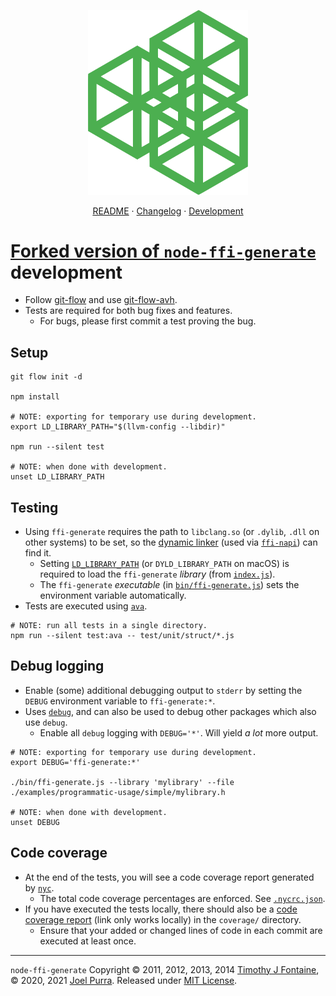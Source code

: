 <p align="center">
  <a href="https://github.com/node-ffi-packager"><img src="https://raw.githubusercontent.com/node-ffi-packager/resources/master/logotype/node-ffi-packager.svg?sanitize=true" alt="node-ffi-packager logotype, impossible cubes in green" width="256" border="0" /></a>
</p>

<p align="center">
  <a href="https://github.com/node-ffi-packager/node-ffi-generate">README</a> &middot; <a href="./CHANGELOG.md">Changelog</a> &middot; <a href="./DEVELOP.md">Development</a>
</p>

# [Forked version of `node-ffi-generate`](https://github.com/node-ffi-packager/node-ffi-generate) development

- Follow [git-flow](https://danielkummer.github.io/git-flow-cheatsheet/) and use [git-flow-avh](https://github.com/petervanderdoes/gitflow-avh).
- Tests are required for both bug fixes and features.
  - For bugs, please first commit a test proving the bug.

## Setup

```shell
git flow init -d

npm install

# NOTE: exporting for temporary use during development.
export LD_LIBRARY_PATH="$(llvm-config --libdir)"

npm run --silent test

# NOTE: when done with development.
unset LD_LIBRARY_PATH
```

## Testing

- Using `ffi-generate` requires the path to `libclang.so` (or `.dylib`, `.dll` on other systems) to be set, so the [dynamic linker](https://en.wikipedia.org/wiki/Dynamic_linker) (used via [`ffi-napi`](https://github.com/node-ffi-napi/ref-napi)) can find it.
  - Setting [`LD_LIBRARY_PATH`](https://en.wikipedia.org/wiki/Environment_variable#$LD_LIBRARY_PATH) (or `DYLD_LIBRARY_PATH` on macOS) is required to load the `ffi-generate` _library_ (from [`index.js`](./index.js)).
  - The `ffi-generate` _executable_ (in [`bin/ffi-generate.js`](./bin/ffi-generate.js)) sets the environment variable automatically.
- Tests are executed using [`ava`](https://github.com/avajs/ava).

```shell
# NOTE: run all tests in a single directory.
npm run --silent test:ava -- test/unit/struct/*.js
```

## Debug logging

- Enable (some) additional debugging output to `stderr` by setting the `DEBUG` environment variable to `ffi-generate:*`.
- Uses [`debug`](https://github.com/visionmedia/debug), and can also be used to debug other packages which also use `debug`.
  - Enable all `debug` logging with `DEBUG='*'`. Will yield _a lot_ more output.

```shell
# NOTE: exporting for temporary use during development.
export DEBUG='ffi-generate:*'

./bin/ffi-generate.js --library 'mylibrary' --file ./examples/programmatic-usage/simple/mylibrary.h

# NOTE: when done with development.
unset DEBUG
```

## Code coverage

- At the end of the tests, you will see a code coverage report generated by [`nyc`](https://github.com/istanbuljs/nyc).
  - The total code coverage percentages are enforced. See [`.nycrc.json`](./.nycrc.json).
- If you have executed the tests locally, there should also be a [code coverage report](./coverage/lcov-report/index.html) (link only works locally) in the `coverage/` directory.
  - Ensure that your added or changed lines of code in each commit are executed at least once.

---

`node-ffi-generate` Copyright &copy; 2011, 2012, 2013, 2014 [Timothy J Fontaine](https://github.com/tjfontaine), &copy; 2020, 2021 [Joel Purra](https://joelpurra.com/). Released under [MIT License](https://opensource.org/licenses/MIT).

